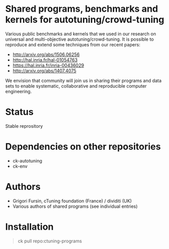 Shared programs, benchmarks and kernels for autotuning/crowd-tuning
===================================================================

Various public benchmarks and kernels that we used in our research on
universal and multi-objective autotuning/crowd-tuning. It is possible
to reproduce and extend some techniques from our recent papers:

* http://arxiv.org/abs/1506.06256
* http://hal.inria.fr/hal-01054763
* https://hal.inria.fr/inria-00436029
* http://arxiv.org/abs/1407.4075

We envision that community will join us in sharing their programs and data sets
to enable systematic, collaborative and reproducible computer engineering.

Status
======
Stable reprository

Dependencies on other repositories
==================================
* ck-autotuning
* ck-env

Authors
=======

* Grigori Fursin, cTuning foundation (France) / dividiti (UK)
* Various authors of shared programs (see individual entries)

Installation
============

> ck pull repo:ctuning-programs
